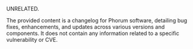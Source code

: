 UNRELATED.

The provided content is a changelog for Phorum software, detailing bug fixes, enhancements, and updates across various versions and components. It does not contain any information related to a specific vulnerability or CVE.